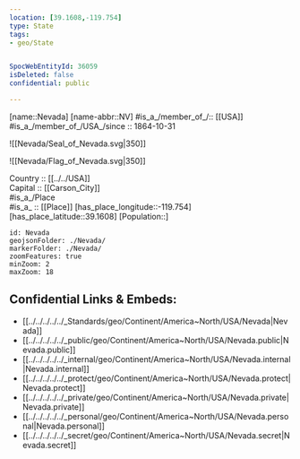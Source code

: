 ```yaml
---
location: [39.1608,-119.754] 
type: State
tags:
- geo/State


SpocWebEntityId: 36059
isDeleted: false
confidential: public

---
```

[name::Nevada] 
[name-abbr::NV] 
#is_a_/member_of_/:: [[USA]]
#is_a_/member_of_/USA_/since :: 1864-10-31  


![[Nevada/Seal_of_Nevada.svg|350]] 

![[Nevada/Flag_of_Nevada.svg|350]] 

Country :: [[../../USA]]  
Capital :: [[Carson_City]]  
#is_a_/Place  
#is_a_ :: [[Place]] 
[has_place_longitude::-119.754] 
[has_place_latitude::39.1608] 
[Population::] 



```leaflet
id: Nevada
geojsonFolder: ./Nevada/
markerFolder: ./Nevada/
zoomFeatures: true 
minZoom: 2 
maxZoom: 18
```


## Confidential Links & Embeds: 
- [[../../../../../_Standards/geo/Continent/America~North/USA/Nevada|Nevada]] 
- [[../../../../../_public/geo/Continent/America~North/USA/Nevada.public|Nevada.public]] 
- [[../../../../../_internal/geo/Continent/America~North/USA/Nevada.internal|Nevada.internal]] 
- [[../../../../../_protect/geo/Continent/America~North/USA/Nevada.protect|Nevada.protect]] 
- [[../../../../../_private/geo/Continent/America~North/USA/Nevada.private|Nevada.private]] 
- [[../../../../../_personal/geo/Continent/America~North/USA/Nevada.personal|Nevada.personal]] 
- [[../../../../../_secret/geo/Continent/America~North/USA/Nevada.secret|Nevada.secret]] 
